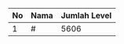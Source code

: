 | No | Nama            | Jumlah Level |
|----|-----------------|--------------|
| 1  | #    |    5606        |
